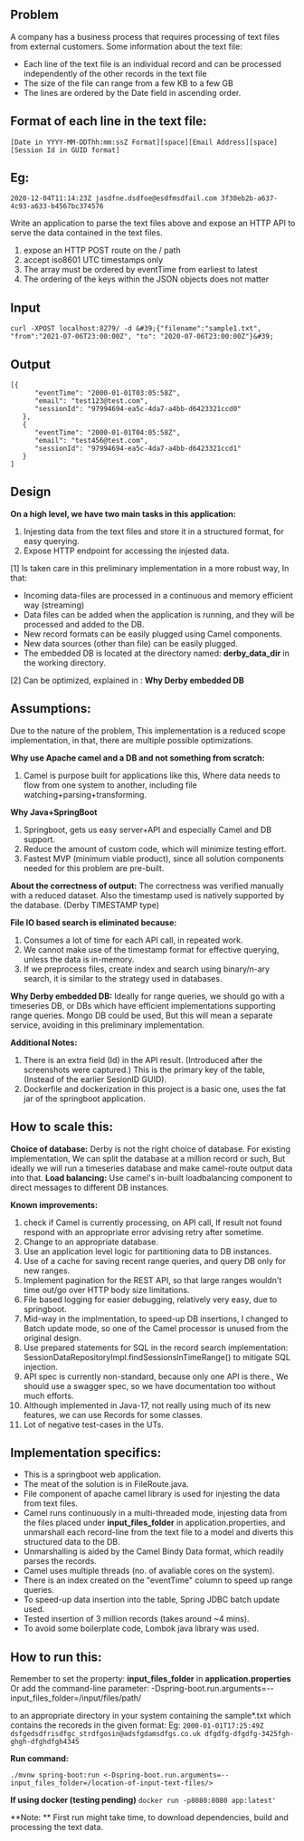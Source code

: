 Problem
---
A company has a business process that requires processing of text files from external
customers. Some information about the text file:
* Each line of the text file is an individual record and can be processed
independently of the other records in the text file
* The size of the file can range from a few KB to a few GB
* The lines are ordered by the Date field in ascending order.

Format of each line in the text file:
---
`[Date in YYYY-MM-DDThh:mm:ssZ Format][space][Email Address][space][Session Id in GUID format]`

Eg:
--
`2020-12-04T11:14:23Z jasdfne.dsdfoe@esdfmsdfail.com 3f30eb2b-a637-4c93-a633-b4567bc374576`

Write an application to parse the text files above and expose an HTTP API to
serve the data contained in the text files.

1. expose an HTTP POST route on the / path
2. accept iso8601 UTC timestamps only
3. The array must be ordered by eventTime from earliest to latest
4. The ordering of the keys within the JSON objects does not matter

Input
---
`curl -XPOST localhost:8279/ -d &#39;{"filename":"sample1.txt",
"from":"2021-07-06T23:00:00Z", "to": "2020-07-06T23:00:00Z"}&#39;`

Output
---
```
[{
      "eventTime": "2000-01-01T03:05:58Z",
      "email": "test123@test.com",
      "sessionId": "97994694-ea5c-4da7-a4bb-d6423321ccd0"
   },
   {
      "eventTime": "2000-01-01T04:05:58Z",
      "email": "test456@test.com",
      "sessionId": "97994694-ea5c-4da7-a4bb-d6423321ccd1"
   }
]
```


Design
---

**On a high level, we have two main tasks in this application:**

1. Injesting data from the text files and store it in a structured format, for easy querying.
2. Expose HTTP endpoint for accessing the injested data.

[1] Is taken care in this preliminary implementation in a more robust way, In that:

- Incoming data-files are processed in a continuous and memory efficient way (streaming)
- Data files can be added when the application is running, and they will be processed and added to the DB.
- New record formats can be easily plugged using Camel components.
- New data sources (other than file) can be easily plugged.
- The embedded DB is located at the directory named: **derby_data_dir** in the working directory.

[2] Can be optimized, explained in : **Why Derby embedded DB**

Assumptions:
---
Due to the nature of the problem, This implementation is a reduced scope implementation, in that, there are multiple
possible optimizations.

**Why use Apache camel and a DB and not something from scratch:**

1. Camel is purpose built for applications like this, Where data needs to flow from one system to another, including
   file watching+parsing+transforming.

**Why Java+SpringBoot**

1. Springboot, gets us easy server+API and especially Camel and DB support.
2. Reduce the amount of custom code, which will minimize testing effort.
3. Fastest MVP (minimum viable product), since all solution components needed for this problem are pre-built.

**About the correctness of output:**
The correctness was verified manually with a reduced dataset. Also the timestamp used is natively supported by the
database. (Derby TIMESTAMP type)

**File IO based search is eliminated because:**

1. Consumes a lot of time for each API call, in repeated work.
2. We cannot make use of the timestamp format for effective querying, unless the data is in-memory.
3. If we preprocess files, create index and search using binary/n-ary search, it is similar to the strategy used in
   databases.

**Why Derby embedded DB:**
Ideally for range queries, we should go with a timeseries DB, or DBs which have efficient implementations supporting
range queries. Mongo DB could be used, But this will mean a separate service, avoiding in this preliminary
implementation.

**Additional Notes:**

1. There is an extra field (Id) in the API result. (Introduced after the screenshots were captured.)
   This is the primary key of the table, (Instead of the earlier SesionID GUID).
2. Dockerfile and dockerization in this project is a basic one, uses the fat jar of the springboot application.

How to scale this:
---
**Choice of database:**
Derby is not the right choice of database. For existing implementation, We can split the database at a million record or
such, But ideally we will run a timeseries database and make camel-route output data into that.
**Load balancing:**
Use camel's in-built loadbalancing component to direct messages to different DB instances.

**Known improvements:**

1. check if Camel is currently processing, on API call, If result not found respond with an appropriate error advising
   retry after sometime.
2. Change to an appropriate database.
3. Use an application level logic for partitioning data to DB instances.
4. Use of a cache for saving recent range queries, and query DB only for new ranges.
5. Implement pagination for the REST API, so that large ranges wouldn't time out/go over HTTP body size limitations.
6. File based logging for easier debugging, relatively very easy, due to springboot.
7. Mid-way in the implmentation, to speed-up DB insertions, I changed to Batch update mode, so one of the Camel
   processor is unused from the original design.
8. Use prepared statements for SQL in the record search implementation:
   SessionDataRepositoryImpl.findSessionsInTimeRange() to mitigate SQL injection.
9. API spec is currently non-standard, because only one API is there., We should use a swagger spec, so we have
   documentation too without much efforts.
10. Although implemented in Java-17, not really using much of its new features, we can use Records for some classes.
11. Lot of negative test-cases in the UTs.

Implementation specifics:
---

* This is a springboot web application.
* The meat of the solution is in FileRoute.java.
* File component of apache camel library is used for injesting the data from text files.
* Camel runs continuously in a multi-threaded mode, injesting data from the files placed under **input_files_folder** in
  application.properties, and unmarshall each record-line from the text file to a model and diverts this structured data
  to the DB.
* Unmarshalling is aided by the Camel Bindy Data format, which readily parses the records.
* Camel uses multiple threads (no. of avaliable cores on the system).
* There is an index created on the "eventTime" column to speed up range queries.
* To speed-up data insertion into the table, Spring JDBC batch update used.
* Tested insertion of 3 million records (takes around ~4 mins).
* To avoid some boilerplate code, Lombok java library was used.

How to run this:
---
Remember to set the property: **input_files_folder** in **application.properties**
Or add the command-line parameter: -Dspring-boot.run.arguments=--input_files_folder=/input/files/path/

to an appropriate directory in your system containing the sample\*.txt which contains the recoreds in the given format:
Eg: `2000-01-01T17:25:49Z dsfgedsdfrisdfgc_strdfgosin@adsfgdamsdfgs.co.uk dfgdfg-dfgdfg-3425fgh-ghgh-dfghdfgh4345`

**Run command:**

`./mvnw spring-boot:run <-Dspring-boot.run.arguments=--input_files_folder=/location-of-input-text-files/>`

**If using docker (testing pending)**
`docker run -p8080:8080 app:latest'`

**Note: ** First run might take time, to download dependencies, build and processing the text data.
